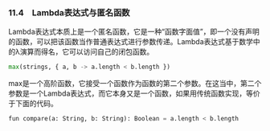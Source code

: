 ### 11.4　Lambda表达式与匿名函数

Lambda表达式本质上是一个匿名函数，它是一种“函数字面值”，即一个没有声明的函数，可以把该函数当作普通表达式进行参数传递。Lambda表达式基于数学中的λ演算而得名，它可以访问自己的闭包函数。

```python
max(strings, { a, b -> a.length < b.length })
```

max是一个高阶函数，它接受一个函数作为函数的第二个参数。在这当中，第二个参数是一个Lambda表达式，而它本身又是一个函数，如果用传统函数实现，等价于下面的代码。

```python
fun compare(a: String, b: String): Boolean = a.length < b.length
```


